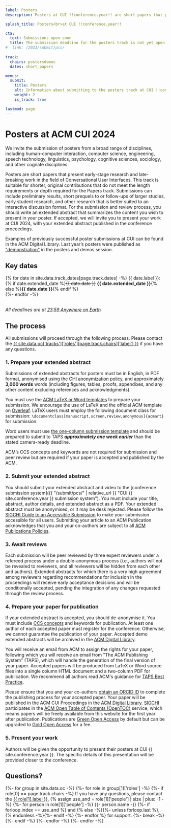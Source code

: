 ```yaml
---
label: Posters
description: Posters at CUI !!conference.year!! are short papers that present early-stage research and late-breaking work in the field of Conversational User Interfaces.

splash_title: Posters<br>at CUI !!conference.year!!

cta:
  text: Submissions open soon
  title: The submission deadline for the posters track is not yet open
#  link: /2023/submit/pcs/
  
track:
  chairs: postersdemos
  dates: short_papers

menus:
  submit:
    title: Posters
    alt: Information about submitting to the posters track at CUI !!conference.year!!
    weight: 2
    is_track: true

lastmod: page
---
```


# Posters at ACM CUI 2024

We invite the submission of posters from a broad range of disciplines, including human-computer interaction, computer science, engineering, speech technology, linguistics, psychology, cognitive sciences, sociology, and other cognate disciplines. 

Posters are short papers that present early-stage research and late-breaking work in the field of Conversational User Interfaces. This track is suitable for shorter, original contributions that do not meet the length requirements or depth required for the Papers track. Submissions can include preliminary results, short prequels to or follow-ups of larger studies, early student research, and other research that is better suited to an interactive discussion format. For the submission and review process, you should write an extended abstract that summarizes the content you wish to present in your poster. If accepted, we will invite you to present your work at CUI 2024, with your extended abstract published in the conference proceedings.

Examples of previously successful poster submissions at CUI can be found in the ACM Digital Library. Last year’s posters were published as ["demonstration"](https://dl.acm.org/doi/proceedings/10.1145/3571884 'CUI 2023 proceedings') in the posters and demos session.

## Key dates

{% for date in site.data.track_dates[page.track.dates] -%}
{{ date.label }}: {% if date.extended_date %}<strike>{{ date.date }}</strike> <strong>{{ date.extended_date }}</strong>{% else %}<strong>{{ date.date }}</strong>{% endif %}<br>
{%- endfor -%}

<em class="small"><br>All deadlines are at <a href="https://time.is/Anywhere_on_Earth" title="The current time in 'Anywhere on Earth'">23:59 Anywhere on Earth</a></em>

## The process

All submissions will proceed through the following process. Please contact the <a href="{{ site.data.oc['tracks']['roles'][page.track.chairs]['email'] }}" title="Contact the CUI {{ site.conference.year }} {{ site.data.oc['tracks']['roles'][page.track.chairs]['label'] }} if you have any questions">{{ site.data.oc['tracks']['roles'][page.track.chairs]['label'] }}</a> if you have any questions.

### 1. Prepare your extended abstract

Submissions of extended abstracts for posters must be in English, in PDF format, anonymised using the [CHI anonymization policy](https://chi2024.acm.org/for-authors/presenting/papers/chi-anonymization-policy/ "CHI 2024 Anonymization Policy"), and approximately **3,000 words** words (including figures, tables, proofs, appendixes, and any other content excluding references and acknowledgments).

You must use the [ACM LaTeX or Word templates](https://www.acm.org/publications/proceedings-template "ACM templates for Microsoft Word and LaTeX") to prepare your submission. We encourage the use of LaTeX and the official ACM template on [Overleaf](https://www.overleaf.com/latex/templates/acm-conference-proceedings-primary-article-template/wbvnghjbzwpc "ACM Primary Article Template templates on Overleaf"). LaTeX users must employ the following document class for submission: <code>\documentclass[manuscript,screen,review,anonymous]{acmart}</code> for submission.

Word users must use [the one-column submission template](https://authors.acm.org/proceedings/production-information/preparing-your-article-with-microsoft-word "ACM submission template") and should be prepared to submit to TAPS ***approximately one week earlier*** than the stated camera-ready deadline.

ACM’s CCS concepts and keywords are not required for submission and peer review but are required if your paper is accepted and published by the ACM.

### 2. Submit your extended abstract

You should submit your extended abstract and video to the [conference submission system]({{ "/submit/pcs/" | relative_url }} "CUI {{ site.conference.year }} submission system"). You must include your title, abstract, author details, and extended abstract as a PDF. Your extended abstract must be anonymised, or it may be desk rejected.  Please follow the [SIGCHI Guide to an Accessible Submission](https://sigchi.org/conferences/author-resources/accessibility-guide/  "SIGCHI's guide to an Accessible Submission") to make your submission accessible for all users. Submitting your article to an ACM Publication acknowledges that you and your co-authors are subject to all [ACM Publications Policies](https://www.acm.org/publications/policies "ACM Publications Policies and Procedures").

### 3. Await reviews

Each submission will be peer reviewed by three expert reviewers under a refereed process under a double-anonymous process (i.e., authors will not be revealed to reviewers, and all reviewers will be hidden from each other and authors). Extended abstracts for which there is a very high agreement among reviewers regarding recommendations for inclusion in the proceedings will receive early acceptance decisions and will be conditionally accepted, pending the integration of any changes requested through the review process.

### 4. Prepare your paper for publication

If your extended abstract is accepted, you should de-anonymise it. You must include [CCS concepts](https://dl.acm.org/ccs "ACM Computing Classification System") and keywords for publication. At least one author of each accepted paper must register for the conference. Otherwise, we cannot guarantee the publication of your paper. Accepted demo extended abstracts will be archived in the <a href="http://dl.acm.org/" title="The ACM Digital Library">ACM Digital Library</a>.

You will receive an email from ACM to assign the rights for your paper, following which you will receive an email from "The ACM Publishing System" (TAPS), which will handle the generation of the final version of your paper. Accepted papers will be produced from LaTeX or Word source files into a single column HTML document and a two-column PDF for publication. We recommend all authors read ACM's guidance for [TAPS Best Practice](https://www.acm.org/publications/taps/taps-best-practices "The ACM Publishing System (TAPS) Best Practices").

Please ensure that you and your co-authors [obtain an ORCID ID](https://orcid.org/register "Register for an ORCID ID") to complete the publishing process for your accepted paper. Your paper will be published in the ACM CUI Proceedings in the [ACM Digital Library](http://dl.acm.org/). [SIGCHI](https://sigchi.org) participates in the [ACM Open Table of Contents (OpenTOC)](https://www.acm.org/publications/openaccess) service, which means papers will be freely available from this website for the first year after publication. Publications are [Green Open Access](https://www.acm.org/publications/openaccess#h-green-open-access) by default but can be upgraded to [Gold Open Access](https://www.acm.org/publications/openaccess#h-gold-open-access-publication) for a fee.

### 5. Present your work

Authors will be given the opportunity to present their posters at CUI {{ site.conference.year }}. The specific details of this presentation will be provided closer to the conference.

## Questions?

<p>
{%- for group in site.data.oc -%}
{%- for role in group[1]['roles'] -%}
{%- if role[0] == page.track.chairs -%}
  If you have any questions, please contact the <a href="{{ role[1].email }}" title="Send an email to the CUI {{ site.conference.year }} {{ role[1].label }}">{{ role[1].label }}</a>, 
  {% assign use_and = role[1]['people'] | size | plus: -1 -%}
  {%- for person in role[1]['people'] -%}
      {{- person.name -}}
      {%- if forloop.index == use_and %} and {% else -%}{%- unless forloop.last %}, {% endunless -%}{%- endif -%}
  {%- endfor %} for support.
  {%- break -%}
{%- endif -%}
{%- endfor -%}
{%- endfor -%}
</p>
